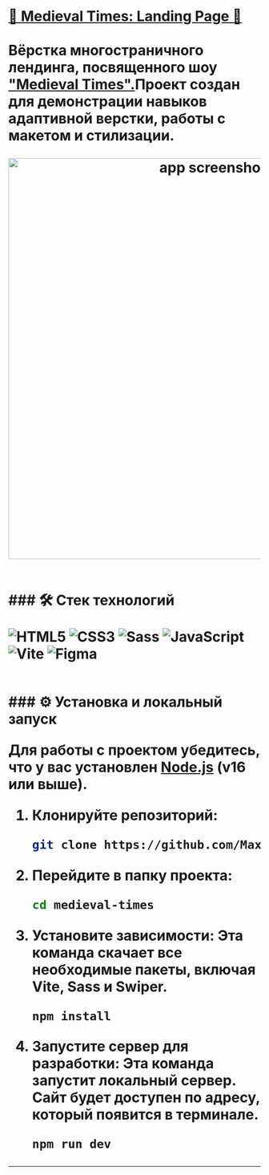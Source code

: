 <h1> <a href="https://maxim-belyi.github.io/medieval-times/index.html" target="_blank">
📝 Medieval Times: Landing Page 🏰 </a>
<br>
<br>
Вёрстка многостраничного лендинга, посвященного шоу <a href="https://www.medievaltimes.com/" target="_blank">
"Medieval Times".</a>Проект создан для демонстрации навыков адаптивной верстки, работы с макетом и стилизации.
<br>
<p align="center">
  <img src="images/medieval-title.avif" alt="app screenshot" width="800">
</p>
<br>
### 🛠️ Стек технологий

![HTML5](https://camo.githubusercontent.com/c587a3bc846443ec1d1675ad4dc630495fc7ec473e74cbce391552a9c53b857c/68747470733a2f2f696d672e736869656c64732e696f2f62616467652f2d48544d4c352d6f72616e67653f6c6f676f3d68746d6c35266c6f676f436f6c6f723d7768697465)
![CSS3](https://camo.githubusercontent.com/a5aeb17d7ec1bb24ff43862059cc5a97e3b60e4ff27057ed10ba4925603f9f0f/68747470733a2f2f696d672e736869656c64732e696f2f62616467652f2d435353332d626c75653f6c6f676f3d63737333266c6f676f436f6c6f723d7768697465)
![Sass](https://camo.githubusercontent.com/74d5655386be146493165f4b1e4a0b455621f62c3c6b256efe90895071bb2c3a/68747470733a2f2f696d672e736869656c64732e696f2f62616467652f2d534353532d4343363639393f6c6f676f3d73617373266c6f676f436f6c6f723d7768697465)
![JavaScript](https://camo.githubusercontent.com/b28dbfaba05bd8a8a5bb5c4750fc77e1d754f92e571ce10ada92ef061aa31780/68747470733a2f2f696d672e736869656c64732e696f2f62616467652f2d4a6176615363726970742d79656c6c6f773f6c6f676f3d6a617661736372697074266c6f676f436f6c6f723d626c61636b)
![Vite](https://camo.githubusercontent.com/fcdc4659ef977c26f585f311eb79d17d888dd22e80bb4c7df89d7a232b387249/68747470733a2f2f696d672e736869656c64732e696f2f62616467652f2d566974652d3634364346463f6c6f676f3d76697465266c6f676f436f6c6f723d7768697465)
![Figma](https://camo.githubusercontent.com/43fdee2966c2dd2d6ca3f7d64be839aae57e6ae657ca660aee1cbd2499d89b91/68747470733a2f2f696d672e736869656c64732e696f2f62616467652f2d4669676d612d4632344531453f6c6f676f3d6669676d61266c6f676f436f6c6f723d7768697465)


<br>
### ⚙️ Установка и локальный запуск

Для работы с проектом убедитесь, что у вас установлен [Node.js](https://nodejs.org/ru/) (v16 или выше).

1.  **Клонируйте репозиторий:**
    ```bash
    git clone https://github.com/Maxim-Belyi/medieval-times.git
    ```

2.  **Перейдите в папку проекта:**
    ```bash
    cd medieval-times
    ```

3.  **Установите зависимости:**
    Эта команда скачает все необходимые пакеты, включая Vite, Sass и Swiper.
    ```bash
    npm install
    ```

4.  **Запустите сервер для разработки:**
    Эта команда запустит локальный сервер. Сайт будет доступен по адресу, который появится в терминале.
    ```bash
    npm run dev
    ```

---
